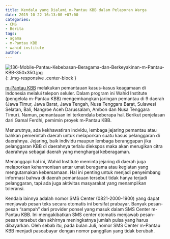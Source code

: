 ```yaml
---
title: Kendala yang Dialami m-Pantau KBB dalam Pelaporan Warga
date: 2015-10-22 16:13:00 +07:00
categories:
- CMS
- Berita
tags:
- agama
- m-Pantau KBB
- wahid institute
author: 
---
```


![136-Mobile-Pantau-Kebebasan-Beragama-dan-Berkeyakinan-m-Pantau-KBB-350x350.jpg](/uploads/136-Mobile-Pantau-Kebebasan-Beragama-dan-Berkeyakinan-m-Pantau-KBB-350x350.jpg){: .img-responsive .center-block }

[m-Pantau KBB](http://wiki.ciptamedia.org/wiki/M-Pantau_Kebebasan_Beragama_dan_Berkeyakinan) melakukan pemantauan kasus-kasus keagamaan di Indonesia melalui telepon seluler. Dalam program ini Wahid Institute (pengelola m-Pantau KBB) mengembangkan jaringan pemantau di 9 daerah (Jawa Timur, Jawa Barat, Jawa Tengah, Nusa Tenggara Barat, Sulawesi Selatan, Bali, Nangroe Aceh Darussalam, Ambon dan Nusa Tenggara Timur). Namun, pemantauan ini terkendala beberapa hal. Berikut penjelasan dari Gamal Ferdhi, pemimin proyek m-Pantau KBB.

Menurutnya, ada kekhawatiran indvidu, lembaga jejaring pemantau atau bahkan pemerintah daerah untuk melaporkan suatu kasus pelanggaran di daerahnya. Jejaring, baik individu maupun lembaga beranggapan jika pelanggaran KBB di daerahnya terlalu diekspos maka akan merugikan citra daerahnya sebagai daerah yang menghargai keberagaman.

Menanggapi hal ini, Wahid Institute meminta jejaring di daerah juga melaporkan keharmonisan antar umat beragama atau kegiatan yang mengutamakan kebersamaan. Hal ini penting untuk menjadi penyeimbang informasi bahwa di daerah pemantauan tersebut tidak hanya terjadi pelanggaran, tapi ada juga aktivitas masyarakat yang menampilkan toleransi.

Kendala lainnya adalah nomor SMS Center (0821-2000-1900) yang dapat menjawab pesan teks secara otomatis ini bersifat prabayar. Banyak pesan-pesan “sampah” dari provider ponsel yang masuk dalam SMS Center m-Pantau KBB. Ini mengakibatkan SMS center otomatis menjawab pesan-pesan tersebut dan akhirnya meningkatnya jumlah pulsa yang harus dibayarkan. Oleh sebab itu, pada bulan Juli, nomor SMS Center m-Pantau KBB menjadi pascabayar dengan nomor panggilan yang tidak berubah.
